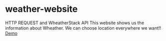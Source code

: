 # weather-website

HTTP REQUEST and WheatherStack API
This website shows us the information about Wheather. We can choose location everywhere we want!!
<a href="https://vinhprs-weather-app.herokuapp.com">Demo</a>
